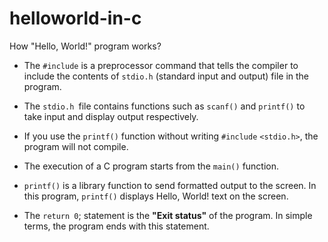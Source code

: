 # helloworld-in-c

How "Hello, World!" program works?

- The `#include` is a preprocessor command that tells the compiler to include the contents of `stdio.h` (standard input and output) file in the program.

- The `stdio.h `file contains functions such as `scanf()` and `printf()` to take input and display output respectively.

- If you use the `printf()` function without writing `#include` `<stdio.h>`, the program will not compile.

- The execution of a C program starts from the `main()` function.

- `printf()` is a library function to send formatted output to the screen. In this program, `printf()` displays Hello, World! text on the screen.

- The `return 0`; statement is the **"Exit status"** of the program. In simple terms, the program ends with this statement.
